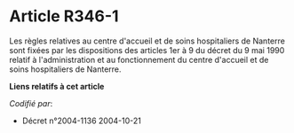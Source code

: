 # Article R346-1

Les règles relatives au centre d'accueil et de soins hospitaliers de Nanterre sont fixées par les dispositions des articles
1er à 9 du décret du 9 mai 1990 relatif à l'administration et au fonctionnement du centre d'accueil et de soins hospitaliers
de Nanterre.

**Liens relatifs à cet article**

_Codifié par_:

  - Décret n°2004-1136 2004-10-21
